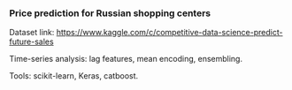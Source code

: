 ### Price prediction for Russian shopping centers

Dataset link: https://www.kaggle.com/c/competitive-data-science-predict-future-sales

Time-series analysis: lag features, mean encoding, ensembling.

Tools: scikit-learn, Keras, catboost.
